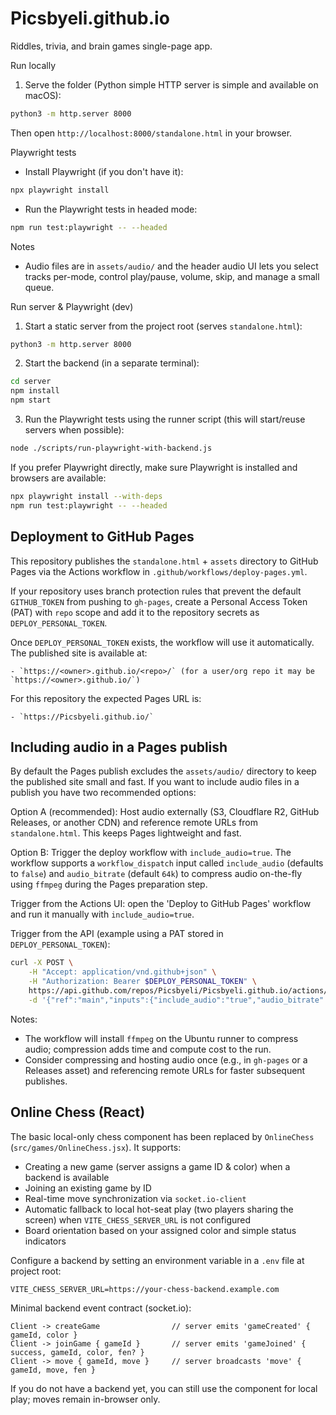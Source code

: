 # Picsbyeli.github.io

Riddles, trivia, and brain games single-page app.

Run locally
1. Serve the folder (Python simple HTTP server is simple and available on macOS):

```bash
python3 -m http.server 8000
```

Then open `http://localhost:8000/standalone.html` in your browser.

Playwright tests
- Install Playwright (if you don't have it):

```bash
npx playwright install
```

- Run the Playwright tests in headed mode:

```bash
npm run test:playwright -- --headed
```

Notes
- Audio files are in `assets/audio/` and the header audio UI lets you select tracks per-mode, control play/pause, volume, skip, and manage a small queue.

Run server & Playwright (dev)
1. Start a static server from the project root (serves `standalone.html`):

```bash
python3 -m http.server 8000
```

2. Start the backend (in a separate terminal):

```bash
cd server
npm install
npm start
```

3. Run the Playwright tests using the runner script (this will start/reuse servers when possible):

```bash
node ./scripts/run-playwright-with-backend.js
```

If you prefer Playwright directly, make sure Playwright is installed and browsers are available:

```bash
npx playwright install --with-deps
npm run test:playwright -- --headed
```

<!-- CI retrigger: 2025-09-19T12:33:00Z -->

Deployment to GitHub Pages
-------------------------

This repository publishes the `standalone.html` + `assets` directory to GitHub Pages via the Actions workflow in `.github/workflows/deploy-pages.yml`.

If your repository uses branch protection rules that prevent the default `GITHUB_TOKEN` from pushing to `gh-pages`, create a Personal Access Token (PAT) with `repo` scope and add it to the repository secrets as `DEPLOY_PERSONAL_TOKEN`.

Once `DEPLOY_PERSONAL_TOKEN` exists, the workflow will use it automatically. The published site is available at:

	- `https://<owner>.github.io/<repo>/` (for a user/org repo it may be `https://<owner>.github.io/`)

For this repository the expected Pages URL is:

	- `https://Picsbyeli.github.io/`

Including audio in a Pages publish
---------------------------------

By default the Pages publish excludes the `assets/audio/` directory to keep the published site small and fast. If you want to include audio files in a publish you have two recommended options:

Option A (recommended): Host audio externally (S3, Cloudflare R2, GitHub Releases, or another CDN) and reference remote URLs from `standalone.html`. This keeps Pages lightweight and fast.

Option B: Trigger the deploy workflow with `include_audio=true`. The workflow supports a `workflow_dispatch` input called `include_audio` (defaults to `false`) and `audio_bitrate` (default `64k`) to compress audio on-the-fly using `ffmpeg` during the Pages preparation step.

Trigger from the Actions UI: open the 'Deploy to GitHub Pages' workflow and run it manually with `include_audio=true`.

Trigger from the API (example using a PAT stored in `DEPLOY_PERSONAL_TOKEN`):

```bash
curl -X POST \
	-H "Accept: application/vnd.github+json" \
	-H "Authorization: Bearer $DEPLOY_PERSONAL_TOKEN" \
	https://api.github.com/repos/Picsbyeli/Picsbyeli.github.io/actions/workflows/deploy-pages.yml/dispatches \
	-d '{"ref":"main","inputs":{"include_audio":"true","audio_bitrate":"64k"}}'
```

Notes:
- The workflow will install `ffmpeg` on the Ubuntu runner to compress audio; compression adds time and compute cost to the run.
- Consider compressing and hosting audio once (e.g., in `gh-pages` or a Releases asset) and referencing remote URLs for faster subsequent publishes.


## Online Chess (React)

The basic local-only chess component has been replaced by `OnlineChess` (`src/games/OnlineChess.jsx`). It supports:

- Creating a new game (server assigns a game ID & color) when a backend is available
- Joining an existing game by ID
- Real-time move synchronization via `socket.io-client`
- Automatic fallback to local hot-seat play (two players sharing the screen) when `VITE_CHESS_SERVER_URL` is not configured
- Board orientation based on your assigned color and simple status indicators

Configure a backend by setting an environment variable in a `.env` file at project root:

```
VITE_CHESS_SERVER_URL=https://your-chess-backend.example.com
```

Minimal backend event contract (socket.io):

```
Client -> createGame                // server emits 'gameCreated' { gameId, color }
Client -> joinGame { gameId }       // server emits 'gameJoined' { success, gameId, color, fen? }
Client -> move { gameId, move }     // server broadcasts 'move' { gameId, move, fen }
```

If you do not have a backend yet, you can still use the component for local play; moves remain in-browser only.

